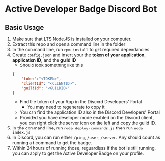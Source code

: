 # Active Developer Badge Discord Bot

## Basic Usage
1. Make sure that LTS Node.JS is installed on your computer.
2. Extract this repo and open a command line in the folder
3. In the command line, run `npm install` to get required dependancies
4. Create `config.json` and insert your the **token of your application**, **application ID**, and the **guild ID**
    - Should look something like this
    ```json
    {
        "token":"<TOKEN>",
        "clientId": "<CLIENTID>",
        "guildId": "<GUILDID>"
    }
    ```
    - Find the token of your App in the Discord Developers' Portal
        - You may need to regenerate to copy it
    - You can find the application ID also in the Discord Developers' Portal
    - Provided you have developer mode enabled on the Discord client, you can right click the server icon on the left and copy the guild ID.
5. In the command line, run `node deploy-commands.js` then run `node index.js`
6. In Discord, you can run either `/ping`, `/user`, `/server`. Any should count as running a **/** command to get the badge.
7. Within 24 hours of running those, reguardless if the bot is still running, you can apply to get the Active Developer Badge on your profile.